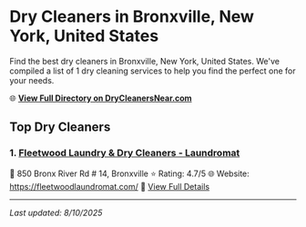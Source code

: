 # Dry Cleaners in Bronxville, New York, United States

Find the best dry cleaners in Bronxville, New York, United States. We've compiled a list of 1 dry cleaning services to help you find the perfect one for your needs.

🌐 **[View Full Directory on DryCleanersNear.com](https://drycleanersnear.com/city/US/New%20York/Bronxville)**

## Top Dry Cleaners

### 1. [Fleetwood Laundry & Dry Cleaners - Laundromat](https://drycleanersnear.com/dryCleaner/686dcd3a04b0376d46bba5ca/fleetwood-laundry-dry-cleaners-laundromat)
📍 850 Bronx River Rd # 14, Bronxville
⭐ Rating: 4.7/5
🌐 Website: https://fleetwoodlaundromat.com/
🔗 [View Full Details](https://drycleanersnear.com/dryCleaner/686dcd3a04b0376d46bba5ca/fleetwood-laundry-dry-cleaners-laundromat)


---

*Last updated: 8/10/2025*
